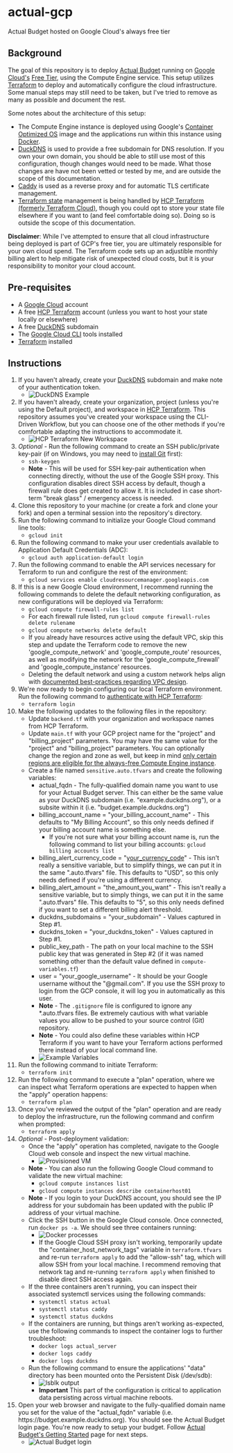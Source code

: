 # actual-gcp
Actual Budget hosted on Google Cloud's always free tier

## Background
The goal of this repository is to deploy [Actual Budget][1] running on [Google Cloud's][2] [Free Tier][3], using the Compute Engine service. This setup utilizes [Terraform][4] to deploy and automatically configure the cloud infrastructure. Some manual steps may still need to be taken, but I've tried to remove as many as possible and document the rest.

Some notes about the architecture of this setup:

* The Compute Engine instance is deployed using Google's [Container Optimized OS][5] image and the applications run within this instance using [Docker][6].
* [DuckDNS][7] is used to provide a free subdomain for DNS resolution. If you own your own domain, you should be able to still use most of this configuration, though changes would need to be made. What those changes are have not been vetted or tested by me, and are outside the scope of this documentation.
* [Caddy][8] is used as a reverse proxy and for automatic TLS certificate management.
* [Terraform state][9] management is being handled by [HCP Terraform (formerly Terraform Cloud)][10], though you could opt to store your state file elsewhere if you want to (and feel comfortable doing so). Doing so is outside the scope of this documentation.

**Disclaimer**: While I've attempted to ensure that all cloud infrastructure being deployed is part of GCP's free tier, you are ultimately responsible for your own cloud spend. The Terraform code sets up an adjustible monthly billing alert to help mitigate risk of unexpected cloud costs, but it is your responsibility to monitor your cloud account.

[1]: https://actualbudget.com/
[2]: https://cloud.google.com
[3]: https://cloud.google.com/free/docs/free-cloud-features?_gl=1*16i0xkv*_up*MQ..&gclid=EAIaIQobChMItuHQrcyPiQMVFUL_AR2RuhIpEAAYASAAEgKEkPD_BwE&gclsrc=aw.ds#free-tier-usage-limits
[4]: https://www.terraform.io
[5]: https://cloud.google.com/container-optimized-os/docs
[6]: https://www.docker.com
[7]: https://www.duckdns.org/
[8]: https://caddyserver.com/
[9]: https://developer.hashicorp.com/terraform/language/state
[10]: https://app.terraform.io
[11]: https://cloud.google.com/sdk/docs/install
[12]: https://developer.hashicorp.com/terraform/install
[13]: https://cloud.google.com/architecture/best-practices-vpc-design#custom-mode
[14]: https://developer.hashicorp.com/terraform/tutorials/cloud-get-started/cloud-login
[15]: https://git-scm.com/downloads/win
[16]: https://cloud.google.com/billing/docs/resources/currency#list_of_countries_and_regions
[17]: https://actualbudget.com/docs/overview/getting-started/

## Pre-requisites
* A [Google Cloud][2] account
* A free [HCP Terraform][10] account (unless you want to host your state locally or elsewhere)
* A free [DuckDNS][7] subdomain
* The [Google Cloud CLI][11] tools installed
* [Terraform][12] installed

## Instructions
1. If you haven't already, create your [DuckDNS][7] subdomain and make note of your authentication token.
    * ![DuckDNS Example](./readme_resources/ddns.png)
2. If you haven't already, create your organization, project (unless you're using the Default project), and workspace in [HCP Terraform][10]. This repository assumes you've created your workspace using the CLI-Driven Workflow, but you can choose one of the other methods if you're comfortable adapting the instructions to accommodate it.
    * ![HCP Terraform New Workspace](./readme_resources/hcp_tf_new_workspace.png)
3. *Optional* - Run the following command to create an SSH public/private key-pair (if on Windows, you may need to [install Git][15] first):
    * `ssh-keygen`
    * **Note** - This will be used for SSH key-pair authentication when connecting directly, without the use of the Google SSH proxy. This configuration disables direct SSH access by default, though a firewall rule does get created to allow it. It is included in case short-term "break glass" / emergency access is needed.
4. Clone this repository to your machine (or create a fork and clone your fork) and open a terminal session into the repository's directory.
5. Run the following command to initialize your Google Cloud command line tools: 
    * `gcloud init`
6. Run the following command to make your user credentials available to Application Default Credentials (ADC):
    * `gcloud auth application-default login`
7. Run the following command to enable the API services necessary for Terraform to run and configure the rest of the environment:
    * `gcloud services enable cloudresourcemanager.googleapis.com`
8. If this is a new Google Cloud environment, I recommend running the following commands to delete the default networking configuration, as new configurations will be deployed via Terraform:
    * `gcloud compute firewall-rules list`
    * For each firewall rule listed, run `gcloud compute firewall-rules delete rulename`
    * `gcloud compute networks delete default`
    * If you already have resources active using the default VPC, skip this step and update the Terraform code to remove the new 'google_compute_network' and 'google_compute_route' resources, as well as modifying the network for the 'google_compute_firewall' and 'google_compute_instance' resources.
    * Deleting the default network and using a custom network helps align with [documented best-practices regarding VPC design][13].
9. We're now ready to begin configuring our local Terraform environment. Run the following command to [authenticate with HCP Terraform][14]:
    * `terraform login`
10. Make the following updates to the following files in the repository:
    * Update `backend.tf` with your organization and workspace names from HCP Terraform.
    * Update `main.tf` with your GCP project name for the "project" and "billing_project" parameters. You may have the same value for the "project" and "billing_project" parameters. You can optionally change the region and zone as well, but keep in mind [only certain regions are eligible for the always-free Compute Engine instance][3].
    * Create a file named `sensitive.auto.tfvars` and create the following variables:
        * actual_fqdn - The fully-qualified domain name you want to use for your Actual Budget server. This can either be the same value as your DuckDNS subdomain (i.e. "example.duckdns.org"), or a subsite within it (i.e. "budget.example.duckdns.org")
        * billing_account_name = "your_billing_account_name" - This defaults to "My Billing Account", so this only needs defined if your billing account name is something else.
            * If you're not sure what your billing account name is, run the following command to list your billing accounts:
                `gcloud billing accounts list`
        * billing_alert_currency_code = "[your_currency_code][16]" - This isn't really a sensitive variable, but to simplify things, we can put it in the same ".auto.tfvars" file. This defaults to "USD", so this only needs defined if you're using a different currency.
        * billing_alert_amount = "the_amount_you_want" - This isn't really a sensitive variable, but to simply things, we can put it in the same ".auto.tfvars" file. This defaults to "5", so this only needs defined if you want to set a different billing alert threshold.
        * duckdns_subdomains = "your_subdomain" - Values captured in Step #1.
        * duckdns_token = "your_duckdns_token" - Values captured in Step #1.
        * public_key_path - The path on your local machine to the SSH public key that was generated in Step #2 (if it was named something other than the default value defined in `compute-variables.tf`)
        * user = "your_google_username" - It should be your Google username without the "@gmail.com". If you use the SSH proxy to login from the GCP console, it will log you in automatically as this user.
        * **Note** - The `.gitignore` file is configured to ignore any *.auto.tfvars files. Be extremely cautious with what variable values you allow to be pushed to your source control (Git) repository.
        * **Note** - You could also define these variables within HCP Terraform if you want to have your Terraform actions performed there instead of your local command line.
        * ![Example Variables](./readme_resources/variable_values.png)
11. Run the following command to initiate Terraform:
    *  `terraform init`
12. Run the following command to execute a "plan" operation, where we can inspect what Terraform operations are expected to happen when the "apply" operation happens:
    *  `terraform plan`
13. Once you've reviewed the output of the "plan" operation and are ready to deploy the infrastructure, run the following command and confirm when prompted:
    * `terraform apply`
14. *Optional* - Post-deployment validation:
    * Once the "apply" operation has completed, navigate to the Google Cloud web console and inspect the new virtual machine.
        * ![Provisioned VM](./readme_resources/gcp_post_deployment.png)
    * **Note** - You can also run the following Google Cloud command to validate the new virtual machine:
        * `gcloud compute instances list`
        * `gcloud compute instances describe containerhost01`
    * **Note** - If you login to your DuckDNS account, you should see the IP address for your subdomain has been updated with the public IP address of your virtual machine.
    * Click the SSH button in the Google Cloud console. Once connected, run `docker ps -a`. We should see three containers running:
        * ![Docker processes](./readme_resources/docker_ps.png)
        * If the Google Cloud SSH proxy isn't working, temporarily update the "container_host_network_tags" variable in `terraform.tfvars` and re-run `terraform apply` to add the "allow-ssh" tag, which will allow SSH from your local machine. I recommend removing that network tag and re-running `terraform apply` when finished to disable direct SSH access again.
    * If the three containers aren't running, you can inspect their associated systemctl services using the following commands:
        * `systemctl status actual`
        * `systemctl status caddy`
        * `systemctl status duckdns`
    * If the containers are running, but things aren't working as-expected, use the following commands to inspect the container logs to further troubleshoot:
        * `docker logs actual_server`
        * `docker logs caddy`
        * `docker logs duckdns`
    * Run the following command to ensure the applications' "data" directory has been mounted onto the Persistent Disk (/dev/sdb):
        * ![lsblk output](./readme_resources/lsblk_output.png)
        * **Important** This part of the configuration is critical to application data persisting across virtual machine reboots.
16. Open your web browser and navigate to the fully-qualified domain name you set for the value of the "actual_fqdn" variable (i.e. ht<span>tps://</span>budget.example.duckdns.org). You should see the Actual Budget login page. You're now ready to setup your budget. Follow [Actual Budget's Getting Started][17] page for next steps.
    * ![Actual Budget login](./readme_resources/actual_login_page.png)

